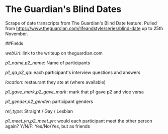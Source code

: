 # The Guardian's Blind Dates
Scrape of date transcripts from The Guardian's Blind Date feature. Pulled from https://www.theguardian.com/lifeandstyle/series/blind-date up to 25th November.

##Fields

*webUrl*: link to the writeup on theguardian.com

*p1_name*,*p2_name*: Name of participants

*p1_qa*,*p2_qa*: each participant's interview questions and answers

*location*: restaurant they ate at (where available)

*p1_gave_mark*,*p2_gave_mark*: mark that p1 gave p2 and vice versa

*p1_gender*,*p2_gender*: participant genders

*rel_type*: Straight / Gay / Lesbian

*p1_meet_yn*,*p2_meet_yn*: would each participant meet the other person again? Y/N/F: Yes/No/Yes, but as friends
